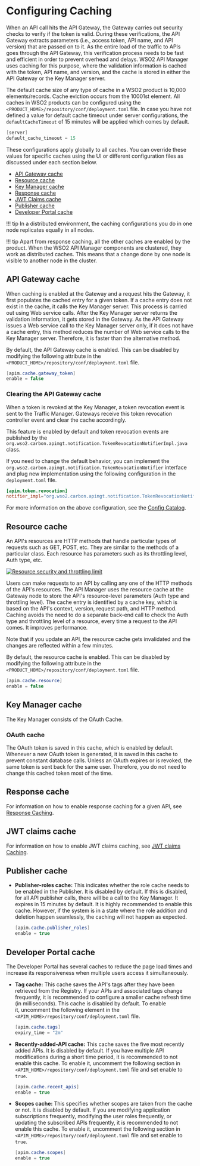 # Configuring Caching

When an API call hits the API Gateway, the Gateway carries out security checks to verify if the token is valid. During these verifications, the API Gateway extracts parameters (i.e., access token, API name, and API version) that are passed on to it. As the entire load of the traffic to APIs goes through the API Gateway, this verification process needs to be fast and efficient in order to prevent overhead and delays. WSO2 API Manager uses caching for this purpose, where the validation information is cached with the token, API name, and version, and the cache is stored in either the API Gateway or the Key Manager server.

The default cache size of any type of cache in a WSO2 product is 10,000 elements/records. Cache eviction occurs from the 10001st element. All caches in WSO2 products can be configured using the `<PRODUCT_HOME>/repository/conf/deployment.toml` file. In case you have not defined a value for default cache timeout under server configurations, the `defaultCacheTimeout` of 15 minutes will be applied which comes by default.

``` java
[server]
default_cache_timeout = 15
```

These configurations apply globally to all caches. You can override these values for specific caches using the UI or different configuration files as discussed under each section below.

-   [API Gateway cache](#api-gateway-cache)
-   [Resource cache](#resource-cache)
-   [Key Manager cache](#key-manager-cache)
-   [Response cache](#response-cache)
-   [JWT Claims cache](#jwt-claims-cache)
-   [Publisher cache](#publisher-cache)
-   [Developer Portal cache](#developer-portal-cache)

!!! tip
    In a distributed environment, the caching configurations you do in one node replicates equally in all nodes.

!!! tip
    Apart from response caching, all the other caches are enabled by the product. When the WSO2 API Manager components are clustered, they work as distributed caches. This means that a change done by one node is visible to another node in the cluster.


## API Gateway cache

When caching is enabled at the Gateway and a request hits the Gateway, it first populates the cached entry for a given token. If a cache entry does not exist in the cache, it calls the Key Manager server. This process is carried out using Web service calls. After the Key Manager server returns the validation information, it gets stored in the Gateway. As the API Gateway issues a Web service call to the Key Manager server only, if it does not have a cache entry, this method reduces the number of Web service calls to the Key Manager server. Therefore, it is faster than the alternative method.

By default, the API Gateway cache is enabled. This can be disabled by modifying the following attribute in the `<PRODUCT_HOME>/repository/conf/deployment.toml` file.

``` java
[apim.cache.gateway_token]
enable = false
```

### Clearing the API Gateway cache

When a token is revoked at the Key Manager, a token revocation event is sent to the Traffic Manager. Gateways receive this token revocation controller event and clear the cache accordingly.

This feature is enabled by default and token revocation events are published by the `org.wso2.carbon.apimgt.notification.TokenRevocationNotifierImpl.java` class.

If you need to change the default behavior, you can implement the `org.wso2.carbon.apimgt.notification.TokenRevocationNotifier` interface and plug new implementation using the following configuration in the `deployment.toml` file.

```toml
[apim.token.revocation]
notifier_impl="org.wso2.carbon.apimgt.notification.TokenRevocationNotifier"
```

For more information on the above configuration, see the [Config Catalog]({{base_path}}/reference/config-catalog/#api-m-token-revocation).

## Resource cache

An API's resources are HTTP methods that handle particular types of requests such as GET, POST, etc. They are similar to the methods of a particular class. Each resource has parameters such as its throttling level, Auth type, etc.

[![Resource security and throttling limit]({{base_path}}/assets/img/administer/resource-security-and-throttling-limit.png)]({{base_path}}/assets/img/administer/resource-security-and-throttling-limit.png)

Users can make requests to an API by calling any one of the HTTP methods of the API's resources. The API Manager uses the resource cache at the Gateway node to store the API's resource-level parameters (Auth type and throttling level). The cache entry is identified by a cache key, which is based on the API's context, version, request path, and HTTP method. Caching avoids the need to do a separate back-end call to check the Auth type and throttling level of a resource, every time a request to the API comes. It improves performance.

Note that if you update an API, the resource cache gets invalidated and the changes are reflected within a few minutes.

By default, the resource cache is enabled.  This can be disabled by modifying the following attribute in the `<PRODUCT_HOME>/repository/conf/deployment.toml` file.

``` java
[apim.cache.resource]
enable = false
```

## Key Manager cache

The Key Manager consists of the OAuth Cache.

### OAuth cache

The OAuth token is saved in this cache, which is enabled by default. Whenever a new OAuth token is generated, it is saved in this cache to prevent constant database calls. Unless an OAuth expires or is revoked, the same token is sent back for the same user. Therefore, you do not need to change this cached token most of the time.

## Response cache

For information on how to enable response caching for a given API, see [Response Caching]({{base_path}}/learn/api-gateway/response-caching/).

## JWT claims cache

For information on how to enable JWT claims caching, see [JWT claims Caching]({{base_path}}/learn/api-gateway/passing-end-user-attributes-to-the-backend/passing-enduser-attributes-to-the-backend-using-jwt/#expiry-time-of-the-jwt).

## Publisher cache

-   **Publisher-roles cache:** This indicates whether the role cache needs to be enabled in the Publisher. It is disabled by default. If this is disabled, for all API publisher calls, there will be a call to the Key Manager. It expires in 15 minutes by default. It is highly recommended to enable this cache. However, if the system is in a state where the role addition and deletion happen seamlessly, the caching will not happen as expected.

    ``` java
    [apim.cache.publisher_roles]
    enable = true
    ```

## Developer Portal cache

The Developer Portal has several caches to reduce the page load times and increase its responsiveness when multiple users access it simultaneously.

-   **Tag cache:** This cache saves the API's tags after they have been retrieved from the Registry. If your APIs and associated tags change frequently, it is recommended to configure a smaller cache refresh time (in milliseconds). This cache is disabled by default. To enable it, uncomment the following element in the `<APIM_HOME>/repository/conf/deployment.toml` file.

    ``` java
    [apim.cache.tags]
    expiry_time = "2m"
    ```

-   **Recently-added-API cache:** This cache saves the five most recently added APIs. It is disabled by default. If you have multiple API modifications during a short time period, it is recommended to not enable this cache. To enable it, uncomment the following section in `<APIM_HOME>/repository/conf/deployment.toml` file and set enable to `true`.

    ``` java
    [apim.cache.recent_apis]
    enable = true
    ```
    
-   **Scopes cache:** This specifies whether scopes are taken from the cache or not. It is disabled by default. If you are modifying application subscriptions frequently, modifying the user roles frequently, or updating the subscribed APIs frequently, it is recommended to not enable this cache. To enable it, uncomment the following section in `<APIM_HOME>/repository/conf/deployment.toml` file and set enable to `true`.

    ``` java
    [apim.cache.scopes]
    enable = true
    ```
